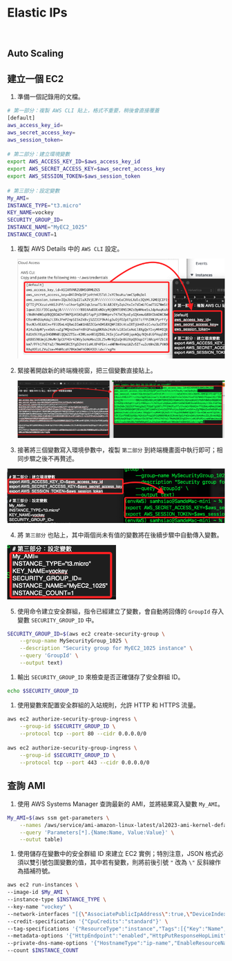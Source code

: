 # Elastic IPs

<br>

## Auto Scaling




## 建立一個 EC2

1. 準備一個記錄用的文檔。

```bash
# 第一部分：複製 AWS CLI 貼上，格式不重要，稍後會直接覆蓋
[default]
aws_access_key_id=
aws_secret_access_key=
aws_session_token=

# 第二部分：建立環境變數
export AWS_ACCESS_KEY_ID=$aws_access_key_id
export AWS_SECRET_ACCESS_KEY=$aws_secret_access_key
export AWS_SESSION_TOKEN=$aws_session_token

# 第三部分：設定變數
My_AMI=
INSTANCE_TYPE="t3.micro"
KEY_NAME=vockey
SECURITY_GROUP_ID=
INSTANCE_NAME="MyEC2_1025"
INSTANCE_COUNT=1
```

1. 複製 AWS Details 中的 `AWS CLI` 設定。

    ![](images/img_33.png)

2. 緊接著開啟新的終端機視窗，把三個變數直接貼上。

    ![](images/img_34.png)

3. 接著將三個變數寫入環境參數中，複製 `第二部分` 到終端機畫面中執行即可；相同步驟之後不再贅述。

![](images/img_35.png)

4. 將 `第三部分` 也貼上，其中兩個尚未有值的變數將在後續步驟中自動傳入變數。

![](images/img_36.png)

5. 使用命令建立安全群組，指令已經建立了變數，會自動將回傳的 `GroupId` 存入變數 `SECURITY_GROUP_ID` 中。

```bash
SECURITY_GROUP_ID=$(aws ec2 create-security-group \
    --group-name MySecurityGroup_1025 \
    --description "Security group for MyEC2_1025 instance" \
    --query 'GroupId' \
    --output text)
```

1. 輸出 `SECURITY_GROUP_ID` 來檢查是否正確儲存了安全群組 ID。

```bash
echo $SECURITY_GROUP_ID
```



1. 使用變數來配置安全群組的入站規則，允許 HTTP 和 HTTPS 流量。

```bash
aws ec2 authorize-security-group-ingress \
    --group-id $SECURITY_GROUP_ID \
    --protocol tcp --port 80 --cidr 0.0.0.0/0

aws ec2 authorize-security-group-ingress \
    --group-id $SECURITY_GROUP_ID \
    --protocol tcp --port 443 --cidr 0.0.0.0/0
```

## 查詢 AMI

1. 使用 AWS Systems Manager 查詢最新的 AMI，並將結果寫入變數 `My_AMI`。

```bash
My_AMI=$(aws ssm get-parameters \
    --names /aws/service/ami-amazon-linux-latest/al2023-ami-kernel-default-x86_64 \
    --query 'Parameters[*].{Name:Name, Value:Value}' \
    --outut table)
```


1. 使用儲存在變數中的安全群組 ID 來建立 EC2 實例；特別注意，JSON 格式必須以雙引號包圍變數的值，其中若有變數，則將前後引號 `"` 改為 `\"` 反斜線作為插補符號。

```bash
aws ec2 run-instances \
--image-id $My_AMI \
--instance-type $INSTANCE_TYPE \
--key-name "vockey" \
--network-interfaces "[{\"AssociatePublicIpAddress\":true,\"DeviceIndex\":0,\"Groups\":[\"$SECURITY_GROUP_ID\"]}]" \
--credit-specification '{"CpuCredits":"standard"}' \
--tag-specifications '{"ResourceType":"instance","Tags":[{"Key":"Name","Value":"MyEC2_1025"}]}' \
--metadata-options '{"HttpEndpoint":"enabled","HttpPutResponseHopLimit":2,"HttpTokens":"required"}' \
--private-dns-name-options '{"HostnameType":"ip-name","EnableResourceNameDnsARecord":true,"EnableResourceNameDnsAAAARecord":false}' \
--count $INSTANCE_COUNT
```
